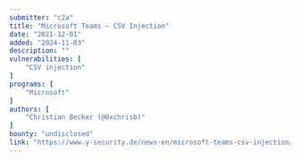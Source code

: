 ```yaml
---
submitter: "c2a"
title: "Microsoft Teams – CSV Injection"
date: "2021-12-01"
added: "2024-11-03"
description: ""
vulnerabilities: [
    "CSV injection"
]
programs: [
    "Microsoft"
]
authors: [
    "Christian Becker (@0xchrisb)"
]
bounty: "undisclosed"
link: "https://www.y-security.de/news-en/microsoft-teams-csv-injection/index.html"
---
```




